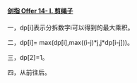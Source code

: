 #### [剑指 Offer 14- I. 剪绳子](https://leetcode.cn/problems/jian-sheng-zi-lcof/)

一，dp\[i]表示分拆数字i可以得到的最大乘积。

二，dp\[i]= max(dp\[i],max((i-j)*j,j\*dp\[i-j]))。

三，dp\[2]=1。

四，从前往后。